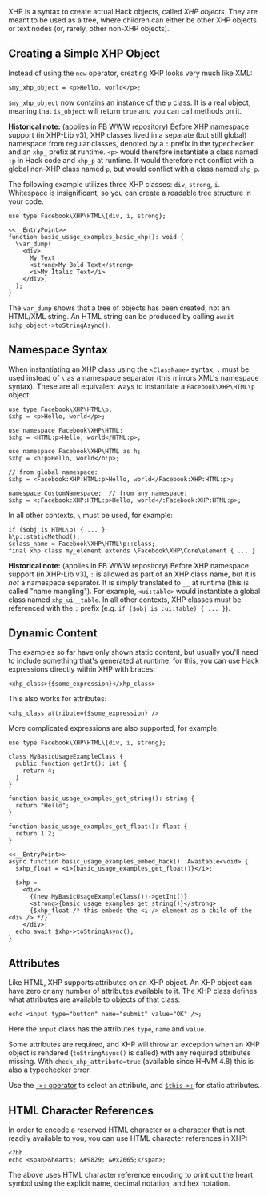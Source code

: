 XHP is a syntax to create actual Hack objects, called *XHP objects*. They are meant to be used as a tree, where children can either be
other XHP objects or text nodes (or, rarely, other non-XHP objects).

## Creating a Simple XHP Object

Instead of using the `new` operator, creating XHP looks very much like XML:

```
$my_xhp_object = <p>Hello, world</p>;
```

`$my_xhp_object` now contains an instance of the `p` class.
It is a real object, meaning that `is_object` will return `true` and you can call methods on it.

**Historical note:**
<span class="fbOnly fbIcon">(applies in FB WWW repository)</span>
Before XHP namespace support (in XHP-Lib v3), XHP classes
lived in a separate (but still global) namespace from regular classes, denoted
by a `:` prefix in the typechecker and an `xhp_` prefix at runtime. `<p>` would
therefore instantiate a class named `:p` in Hack code and `xhp_p` at runtime. It
would therefore not conflict with a global non-XHP class named `p`, but would
conflict with a class named `xhp_p`.

The following example utilizes three XHP classes: `div`, `strong`, `i`. Whitespace is insignificant, so you can create a readable
tree structure in your code.

```basic.hack
use type Facebook\XHP\HTML\{div, i, strong};

<<__EntryPoint>>
function basic_usage_examples_basic_xhp(): void {
  \var_dump(
    <div>
      My Text
      <strong>My Bold Text</strong>
      <i>My Italic Text</i>
    </div>,
  );
}
```

The `var_dump` shows that a tree of objects has been created, not an HTML/XML string. An HTML string can be produced by calling `await $xhp_object->toStringAsync()`.

## Namespace Syntax

When instantiating an XHP class using the `<ClassName>` syntax, `:` must be used
instead of `\` as a namespace separator (this mirrors XML's namespace syntax).
These are all equivalent ways to instantiate a `Facebook\XHP\HTML\p` object:

```
use type Facebook\XHP\HTML\p;
$xhp = <p>Hello, world</p>;
```

```
use namespace Facebook\XHP\HTML;
$xhp = <HTML:p>Hello, world</HTML:p>;
```

```
use namespace Facebook\XHP\HTML as h;
$xhp = <h:p>Hello, world</h:p>;
```

```
// from global namespace:
$xhp = <Facebook:XHP:HTML:p>Hello, world</Facebook:XHP:HTML:p>;
```

```
namespace CustomNamespace;  // from any namespace:
$xhp = <:Facebook:XHP:HTML:p>Hello, world</:Facebook:XHP:HTML:p>;
```

In all other contexts, `\` must be used, for example:

```
if ($obj is HTML\p) { ... }
h\p::staticMethod();
$class_name = Facebook\XHP\HTML\p::class;
final xhp class my_element extends \Facebook\XHP\Core\element { ... }
```

**Historical note:**
<span class="fbOnly fbIcon">(applies in FB WWW repository)</span>
Before XHP namespace support (in XHP-Lib v3), `:` is
allowed as part of an XHP class name, but it is *not* a namespace separator. It
is simply translated to `__` at runtime (this is called "name mangling"). For
example, `<ui:table>` would instantiate a global class named `xhp_ui__table`. In
all other contexts, XHP classes must be referenced with the `:` prefix (e.g.
`if ($obj is :ui:table) { ... }`).

## Dynamic Content

The examples so far have only shown static content, but usually you'll need to include something that's generated at runtime; for this,
you can use Hack expressions directly within XHP with braces:

```
<xhp_class>{$some_expression}</xhp_class>
```

This also works for attributes:

```
<xhp_class attribute={$some_expression} />
```

More complicated expressions are also supported, for example:

```hack-xhp.hack
use type Facebook\XHP\HTML\{div, i, strong};

class MyBasicUsageExampleClass {
  public function getInt(): int {
    return 4;
  }
}

function basic_usage_examples_get_string(): string {
  return "Hello";
}

function basic_usage_examples_get_float(): float {
  return 1.2;
}

<<__EntryPoint>>
async function basic_usage_examples_embed_hack(): Awaitable<void> {
  $xhp_float = <i>{basic_usage_examples_get_float()}</i>;

  $xhp =
    <div>
      {(new MyBasicUsageExampleClass())->getInt()}
      <strong>{basic_usage_examples_get_string()}</strong>
      {$xhp_float /* this embeds the <i /> element as a child of the <div /> */}
    </div>;
  echo await $xhp->toStringAsync();
}
```

## Attributes

Like HTML, XHP supports attributes on an XHP object. An XHP object can have zero or any number of attributes available to it. The XHP
class defines what attributes are available to objects of that class:

```
echo <input type="button" name="submit" value="OK" />;
```

Here the `input` class has the attributes `type`, `name` and `value`.

Some attributes are required, and XHP will throw an exception when an XHP object
is rendered (`toStringAsync()` is called) with any required attributes missing.
With `check_xhp_attribute=true` (available since HHVM 4.8) this is also a
typechecker error.

Use the [`->:` operator](/hack/expressions-and-operators/attribute-selection) to select an attribute, and [`$this->:`](/hack/expressions-and-operators/attribute-selection#static-attributes) for static attributes.

## HTML Character References

In order to encode a reserved HTML character or a character that is not readily available to you, you can use HTML character references in XHP:

```
<?hh
echo <span>&hearts; &#9829; &#x2665;</span>;
```

The above uses HTML character reference encoding to print out the heart symbol using the explicit name, decimal notation, and hex notation.
